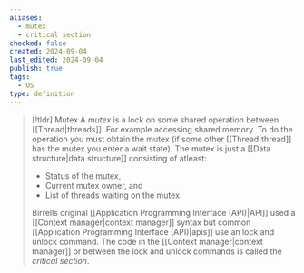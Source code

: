 ```yaml
---
aliases:
  - mutex
  - critical section
checked: false
created: 2024-09-04
last_edited: 2024-09-04
publish: true
tags:
  - OS
type: definition
---
```

>[!tldr] Mutex
> A *mutex* is a lock on some shared operation between [[Thread|threads]]. For example accessing shared memory. To do the operation you must obtain the mutex (if some other [[Thread|thread]] has the mutex you enter a wait state). The mutex is just a [[Data structure|data structure]] consisting of atleast:
> - Status of the mutex,
> - Current mutex owner, and
> - List of threads waiting on the mutex.
> 
> Birrells original [[Application Programming Interface (API)|API]] used a [[Context manager|context manager]] syntax but common [[Application Programming Interface (API)|apis]] use an lock and unlock command. The code in the [[Context manager|context manager]] or between the lock and unlock commands is called the *critical section*.

